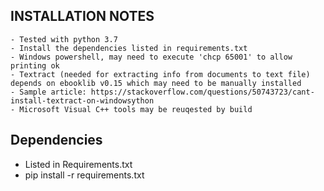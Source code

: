 ## INSTALLATION NOTES
    - Tested with python 3.7
    - Install the dependencies listed in requirements.txt
	- Windows powershell, may need to execute 'chcp 65001' to allow printing ok
	- Textract (needed for extracting info from documents to text file) depends on ebooklib v0.15 which may need to be manually installed
	- Sample article: https://stackoverflow.com/questions/50743723/cant-install-textract-on-windowsython
	- Microsoft Visual C++ tools may be reuqested by build


## Dependencies
- Listed in Requirements.txt
- pip install -r requirements.txt